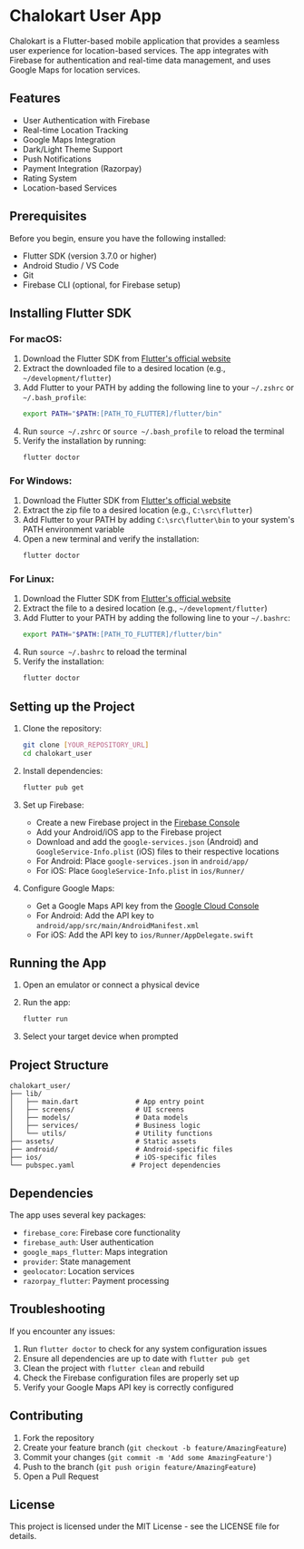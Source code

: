 # Chalokart User App

Chalokart is a Flutter-based mobile application that provides a seamless user experience for location-based services. The app integrates with Firebase for authentication and real-time data management, and uses Google Maps for location services.

## Features

- User Authentication with Firebase
- Real-time Location Tracking
- Google Maps Integration
- Dark/Light Theme Support
- Push Notifications
- Payment Integration (Razorpay)
- Rating System
- Location-based Services

## Prerequisites

Before you begin, ensure you have the following installed:
- Flutter SDK (version 3.7.0 or higher)
- Android Studio / VS Code
- Git
- Firebase CLI (optional, for Firebase setup)

## Installing Flutter SDK

### For macOS:

1. Download the Flutter SDK from [Flutter's official website](https://flutter.dev/docs/get-started/install/macos)
2. Extract the downloaded file to a desired location (e.g., `~/development/flutter`)
3. Add Flutter to your PATH by adding the following line to your `~/.zshrc` or `~/.bash_profile`:
   ```bash
   export PATH="$PATH:[PATH_TO_FLUTTER]/flutter/bin"
   ```
4. Run `source ~/.zshrc` or `source ~/.bash_profile` to reload the terminal
5. Verify the installation by running:
   ```bash
   flutter doctor
   ```

### For Windows:

1. Download the Flutter SDK from [Flutter's official website](https://flutter.dev/docs/get-started/install/windows)
2. Extract the zip file to a desired location (e.g., `C:\src\flutter`)
3. Add Flutter to your PATH by adding `C:\src\flutter\bin` to your system's PATH environment variable
4. Open a new terminal and verify the installation:
   ```bash
   flutter doctor
   ```

### For Linux:

1. Download the Flutter SDK from [Flutter's official website](https://flutter.dev/docs/get-started/install/linux)
2. Extract the file to a desired location (e.g., `~/development/flutter`)
3. Add Flutter to your PATH by adding the following line to your `~/.bashrc`:
   ```bash
   export PATH="$PATH:[PATH_TO_FLUTTER]/flutter/bin"
   ```
4. Run `source ~/.bashrc` to reload the terminal
5. Verify the installation:
   ```bash
   flutter doctor
   ```

## Setting up the Project

1. Clone the repository:
   ```bash
   git clone [YOUR_REPOSITORY_URL]
   cd chalokart_user
   ```

2. Install dependencies:
   ```bash
   flutter pub get
   ```

3. Set up Firebase:
   - Create a new Firebase project in the [Firebase Console](https://console.firebase.google.com/)
   - Add your Android/iOS app to the Firebase project
   - Download and add the `google-services.json` (Android) and `GoogleService-Info.plist` (iOS) files to their respective locations
   - For Android: Place `google-services.json` in `android/app/`
   - For iOS: Place `GoogleService-Info.plist` in `ios/Runner/`

4. Configure Google Maps:
   - Get a Google Maps API key from the [Google Cloud Console](https://console.cloud.google.com/)
   - For Android: Add the API key to `android/app/src/main/AndroidManifest.xml`
   - For iOS: Add the API key to `ios/Runner/AppDelegate.swift`

## Running the App

1. Open an emulator or connect a physical device

2. Run the app:
   ```bash
   flutter run
   ```

3. Select your target device when prompted

## Project Structure

```
chalokart_user/
├── lib/
│   ├── main.dart              # App entry point
│   ├── screens/               # UI screens
│   ├── models/                # Data models
│   ├── services/              # Business logic
│   └── utils/                 # Utility functions
├── assets/                    # Static assets
├── android/                   # Android-specific files
├── ios/                       # iOS-specific files
└── pubspec.yaml              # Project dependencies
```

## Dependencies

The app uses several key packages:
- `firebase_core`: Firebase core functionality
- `firebase_auth`: User authentication
- `google_maps_flutter`: Maps integration
- `provider`: State management
- `geolocator`: Location services
- `razorpay_flutter`: Payment processing

## Troubleshooting

If you encounter any issues:

1. Run `flutter doctor` to check for any system configuration issues
2. Ensure all dependencies are up to date with `flutter pub get`
3. Clean the project with `flutter clean` and rebuild
4. Check the Firebase configuration files are properly set up
5. Verify your Google Maps API key is correctly configured

## Contributing

1. Fork the repository
2. Create your feature branch (`git checkout -b feature/AmazingFeature`)
3. Commit your changes (`git commit -m 'Add some AmazingFeature'`)
4. Push to the branch (`git push origin feature/AmazingFeature`)
5. Open a Pull Request

## License

This project is licensed under the MIT License - see the LICENSE file for details. 
